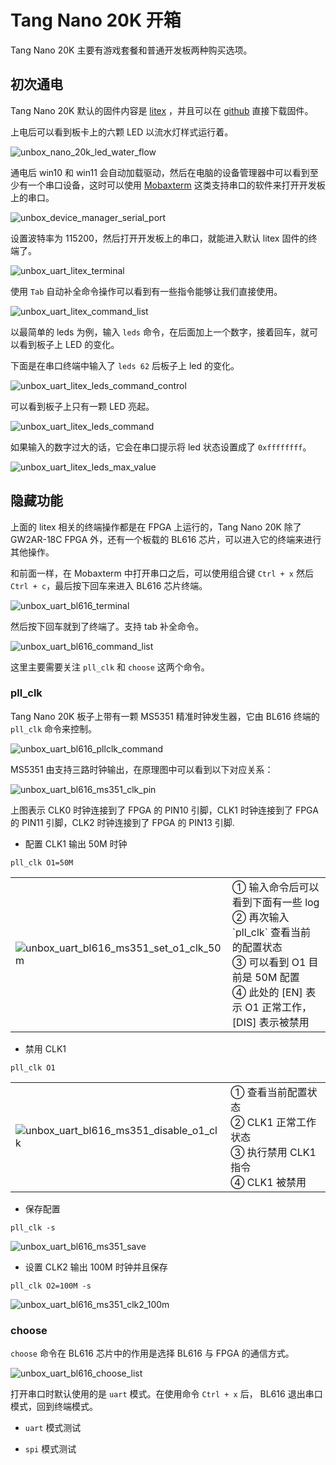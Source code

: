 # Tang Nano 20K 开箱

Tang Nano 20K 主要有游戏套餐和普通开发板两种购买选项。

## 初次通电

Tang Nano 20K 默认的固件内容是 [litex](https://github.com/litex-hub) ，并且可以在 [github](https://github.com/sipeed/TangNano-20K-example/tree/main/litex) 直接下载固件。

上电后可以看到板卡上的六颗 LED 以流水灯样式运行着。

![unbox_nano_20k_led_water_flow](./../assets/unbox/unbox_nano_20k_led_water_flow.gif)

通电后 win10 和 win11 会自动加载驱动，然后在电脑的设备管理器中可以看到至少有一个串口设备，这时可以使用 [Mobaxterm](https://mobaxterm.mobatek.net/) 这类支持串口的软件来打开开发板上的串口。

![unbox_device_manager_serial_port](./../assets/unbox/unbox_device_manager_serial_port.png)

设置波特率为 115200，然后打开开发板上的串口，就能进入默认 litex 固件的终端了。

![unbox_uart_litex_terminal](./../assets/unbox/unbox_uart_litex_terminal.png)

使用 `Tab` 自动补全命令操作可以看到有一些指令能够让我们直接使用。

![unbox_uart_litex_command_list](./../assets/unbox/unbox_uart_litex_command_list.png)

以最简单的 leds 为例，输入 `leds` 命令，在后面加上一个数字，接着回车，就可以看到板子上 LED 的变化。

下面是在串口终端中输入了 `leds 62` 后板子上 led 的变化。

![unbox_uart_litex_leds_command_control](./../assets/unbox/unbox_uart_litex_leds_command_control.png)

可以看到板子上只有一颗 LED 亮起。

![unbox_uart_litex_leds_command](./../assets/unbox/unbox_uart_litex_leds_command.jpg)

如果输入的数字过大的话，它会在串口提示将 led 状态设置成了 `0xffffffff`。

![unbox_uart_litex_leds_max_value](./../assets/unbox/unbox_uart_litex_leds_max_value.png)

## 隐藏功能

上面的 litex 相关的终端操作都是在 FPGA 上运行的，Tang Nano 20K 除了 GW2AR-18C FPGA 外，还有一个板载的 BL616 芯片，可以进入它的终端来进行其他操作。

和前面一样，在 Mobaxterm 中打开串口之后，可以使用组合键 `Ctrl + x` 然后 `Ctrl + c`，最后按下回车来进入 BL616 芯片终端。

![unbox_uart_bl616_terminal](./../assets/unbox/unbox_uart_bl616_terminal.png)

然后按下回车就到了终端了。支持 tab 补全命令。

![unbox_uart_bl616_command_list](./../assets/unbox/unbox_uart_bl616_command_list.png)

这里主要需要关注 `pll_clk` 和 `choose` 这两个命令。

### pll_clk

Tang Nano 20K 板子上带有一颗 MS5351 精准时钟发生器，它由 BL616 终端的 `pll_clk` 命令来控制。

![unbox_uart_bl616_pllclk_command](./../assets/unbox/unbox_uart_bl616_pllclk_command.png)

MS5351 由支持三路时钟输出，在原理图中可以看到以下对应关系：

![unbox_uart_bl616_ms351_clk_pin](./../assets/unbox/unbox_uart_bl616_ms351_clk_pin.png)

上图表示 CLK0 时钟连接到了 FPGA 的 PIN10 引脚，CLK1 时钟连接到了 FPGA 的 PIN11 引脚，CLK2 时钟连接到了 FPGA 的 PIN13 引脚.

- 配置 CLK1 输出 50M 时钟

`pll_clk O1=50M`

<table>
    <tr>
        <td><img src="./../assets/unbox/unbox_uart_bl616_ms351_set_o1_clk_50m.png" alt="unbox_uart_bl616_ms351_set_o1_clk_50m"></td>
        <td>
            ① 输入命令后可以看到下面有一些 log <br>
            ② 再次输入 `pll_clk` 查看当前的配置状态 <br>
            ③ 可以看到 O1 目前是 50M 配置 <br>
            ④ 此处的 [EN] 表示 O1 正常工作，[DIS] 表示被禁用
        </td>
    </tr>
</table>

- 禁用 CLK1

`pll_clk O1`

<table>
    <tr>
        <td><img src="./../assets/unbox/unbox_uart_bl616_ms351_disable_o1_clk.png" alt="unbox_uart_bl616_ms351_disable_o1_clk"></td>
        <td>
            ① 查看当前配置状态 <br>
            ② CLK1 正常工作状态 <br>
            ③ 执行禁用 CLK1 指令 <br>
            ④ CLK1 被禁用
        </td>
    </tr>
</table>

- 保存配置

`pll_clk -s`

![unbox_uart_bl616_ms351_save](./../assets/unbox/unbox_uart_bl616_ms351_save.png)

- 设置 CLK2 输出 100M 时钟并且保存

`pll_clk O2=100M -s`

![unbox_uart_bl616_ms351_clk2_100m](./../assets/unbox/unbox_uart_bl616_ms351_clk2_100m.jpg)

### choose

`choose` 命令在 BL616 芯片中的作用是选择 BL616 与 FPGA 的通信方式。

![unbox_uart_bl616_choose_list](./../assets/unbox/unbox_uart_bl616_choose_list.png)

打开串口时默认使用的是 `uart` 模式。在使用命令 `Ctrl + x` 后， BL616 退出串口模式，回到终端模式。

- `uart` 模式测试

- `spi` 模式测试
